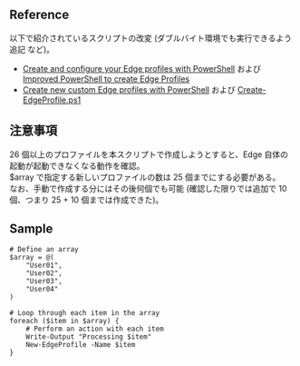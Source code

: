 ## Reference
以下で紹介されているスクリプトの改変 (ダブルバイト環境でも実行できるよう追記 など)。
- [Create and configure your Edge profiles with PowerShell](https://danielpetri666.medium.com/create-new-custom-edge-profiles-with-powershell-e1ca47b53407) および [Improved PowerShell to create Edge Profiles](https://www.cloudappie.nl/improved-edge-profiles-powershell/)
- [Create new custom Edge profiles with PowerShell](https://danielpetri666.medium.com/create-new-custom-edge-profiles-with-powershell-e1ca47b53407) および [Create-EdgeProfile.ps1](https://github.com/danielpetri666/LazyAdmin/blob/main/Create-EdgeProfile.ps1)

## 注意事項
26 個以上のプロファイルを本スクリプトで作成しようとすると、Edge 自体の起動が起動できなくなる動作を確認。  
$array で指定する新しいプロファイルの数は 25 個までにする必要がある。  
なお、手動で作成する分にはその後何個でも可能 (確認した限りでは追加で 10 個、つまり 25 + 10 個までは作成できた)。  

## Sample
```
# Define an array
$array = @(
    "User01",
    "User02",
    "User03",
    "User04"
)

# Loop through each item in the array
foreach ($item in $array) {
    # Perform an action with each item
    Write-Output "Processing $item"
    New-EdgeProfile -Name $item
}
```
